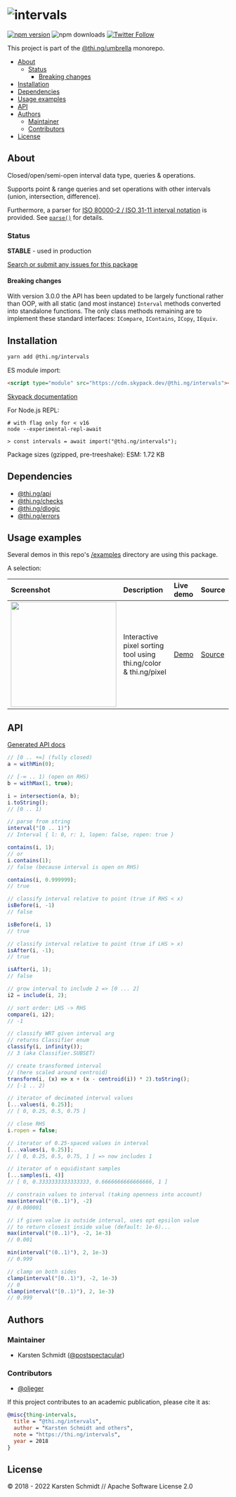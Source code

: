 <!-- This file is generated - DO NOT EDIT! -->

# ![intervals](https://media.thi.ng/umbrella/banners/thing-intervals.svg?bccef4df)

[![npm version](https://img.shields.io/npm/v/@thi.ng/intervals.svg)](https://www.npmjs.com/package/@thi.ng/intervals)
![npm downloads](https://img.shields.io/npm/dm/@thi.ng/intervals.svg)
[![Twitter Follow](https://img.shields.io/twitter/follow/thing_umbrella.svg?style=flat-square&label=twitter)](https://twitter.com/thing_umbrella)

This project is part of the
[@thi.ng/umbrella](https://github.com/thi-ng/umbrella/) monorepo.

- [About](#about)
  - [Status](#status)
    - [Breaking changes](#breaking-changes)
- [Installation](#installation)
- [Dependencies](#dependencies)
- [Usage examples](#usage-examples)
- [API](#api)
- [Authors](#authors)
  - [Maintainer](#maintainer)
  - [Contributors](#contributors)
- [License](#license)

## About

Closed/open/semi-open interval data type, queries & operations.

Supports point & range queries and set operations with other intervals
(union, intersection, difference).

Furthermore, a parser for [ISO 80000-2 / ISO 31-11 interval
notation](https://en.wikipedia.org/wiki/ISO_31-11#Sets) is provided. See
[`parse()`](https://docs.thi.ng/umbrella/intervals/modules.html#parse) for
details.

### Status

**STABLE** - used in production

[Search or submit any issues for this package](https://github.com/thi-ng/umbrella/issues?q=%5Bintervals%5D+in%3Atitle)

#### Breaking changes

With version 3.0.0 the API has been updated to be largely functional rather than
OOP, with all static (and most instance) `Interval` methods converted into
standalone functions. The only class methods remaining are to implement these
standard interfaces: `ICompare`, `IContains`, `ICopy`, `IEquiv`.

## Installation

```bash
yarn add @thi.ng/intervals
```

ES module import:

```html
<script type="module" src="https://cdn.skypack.dev/@thi.ng/intervals"></script>
```

[Skypack documentation](https://docs.skypack.dev/)

For Node.js REPL:

```text
# with flag only for < v16
node --experimental-repl-await

> const intervals = await import("@thi.ng/intervals");
```

Package sizes (gzipped, pre-treeshake): ESM: 1.72 KB

## Dependencies

- [@thi.ng/api](https://github.com/thi-ng/umbrella/tree/develop/packages/api)
- [@thi.ng/checks](https://github.com/thi-ng/umbrella/tree/develop/packages/checks)
- [@thi.ng/dlogic](https://github.com/thi-ng/umbrella/tree/develop/packages/dlogic)
- [@thi.ng/errors](https://github.com/thi-ng/umbrella/tree/develop/packages/errors)

## Usage examples

Several demos in this repo's
[/examples](https://github.com/thi-ng/umbrella/tree/develop/examples)
directory are using this package.

A selection:

| Screenshot                                                                                                           | Description                                                      | Live demo                                           | Source                                                                           |
|:---------------------------------------------------------------------------------------------------------------------|:-----------------------------------------------------------------|:----------------------------------------------------|:---------------------------------------------------------------------------------|
| <img src="https://raw.githubusercontent.com/thi-ng/umbrella/develop/assets/examples/pixel-sorting.png" width="240"/> | Interactive pixel sorting tool using thi.ng/color & thi.ng/pixel | [Demo](https://demo.thi.ng/umbrella/pixel-sorting/) | [Source](https://github.com/thi-ng/umbrella/tree/develop/examples/pixel-sorting) |

## API

[Generated API docs](https://docs.thi.ng/umbrella/intervals/)

```ts
// [0 .. +∞] (fully closed)
a = withMin(0);

// [-∞ .. 1) (open on RHS)
b = withMax(1, true);

i = intersection(a, b);
i.toString();
// [0 .. 1)

// parse from string
interval("[0 .. 1)")
// Interval { l: 0, r: 1, lopen: false, ropen: true }

contains(i, 1);
// or
i.contains(1);
// false (because interval is open on RHS)

contains(i, 0.999999);
// true

// classify interval relative to point (true if RHS < x)
isBefore(i, -1)
// false

isBefore(i, 1)
// true

// classify interval relative to point (true if LHS > x)
isAfter(i, -1);
// true

isAfter(i, 1);
// false

// grow interval to include 2 => [0 ... 2]
i2 = include(i, 2);

// sort order: LHS -> RHS
compare(i, i2);
// -1

// classify WRT given interval arg
// returns Classifier enum
classify(i, infinity());
// 3 (aka Classifier.SUBSET)

// create transformed interval
// (here scaled around centroid)
transform(i, (x) => x + (x - centroid(i)) * 2).toString();
// [-1 .. 2)

// iterator of decimated interval values
[...values(i, 0.25)];
// [ 0, 0.25, 0.5, 0.75 ]

// close RHS
i.ropen = false;

// iterator of 0.25-spaced values in interval
[...values(i, 0.25)];
// [ 0, 0.25, 0.5, 0.75, 1 ] => now includes 1

// iterator of n equidistant samples
[...samples(i, 4)]
// [ 0, 0.3333333333333333, 0.6666666666666666, 1 ]

// constrain values to interval (taking openness into account)
max(interval("(0..1)"), -2)
// 0.000001

// if given value is outside interval, uses opt epsilon value
// to return closest inside value (default: 1e-6)...
max(interval("(0..1)"), -2, 1e-3)
// 0.001

min(interval("(0..1)"), 2, 1e-3)
// 0.999

// clamp on both sides
clamp(interval("[0..1)"), -2, 1e-3)
// 0
clamp(interval("[0..1)"), 2, 1e-3)
// 0.999
```

## Authors

### Maintainer

- Karsten Schmidt ([@postspectacular](https://github.com/postspectacular))

### Contributors

- [@oljeger](https://github.com/oljeger)

If this project contributes to an academic publication, please cite it as:

```bibtex
@misc{thing-intervals,
  title = "@thi.ng/intervals",
  author = "Karsten Schmidt and others",
  note = "https://thi.ng/intervals",
  year = 2018
}
```

## License

&copy; 2018 - 2022 Karsten Schmidt // Apache Software License 2.0
